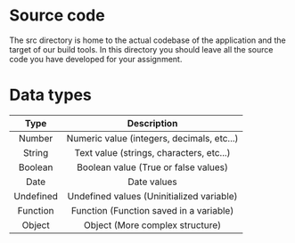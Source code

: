 # Source code

The src directory is home to the actual codebase of the application and the target of our build tools.
In this directory you should leave all the source code you have developed for your assignment.

# Data types

|   Type    |               Description                  |
|:---------:|:------------------------------------------:|
|   Number  | Numeric value (integers, decimals, etc...) |
|   String  |  Text value (strings, characters, etc...)  |
|  Boolean  |    Boolean value (True or false values)    |
|    Date   |                 Date values                |
| Undefined |  Undefined values (Uninitialized variable) |
|  Function |   Function (Function saved in a variable)  |
|   Object  |       Object (More complex structure)      |